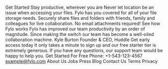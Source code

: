   Get Started Stay productive, wherever you are Never let location be an issue when accessing your files. Fylo has you covered for all of your file storage needs. Securely share files and folders with friends, family and colleagues for live collaboration. No email attachments required! See how Fylo works Fylo has improved our team productivity by an order of magnitude. Since making the switch our team has become a well-oiled collaboration machine. Kyle Burton Founder & CEO, Huddle Get early access today It only takes a minute to sign up and our free starter tier is extremely generous. If you have any questions, our support team would be happy to help you. Get Started For Free Phone: +1-543-123-4567 example@fylo.com About Us Jobs Press Blog Contact Us Terms Privacy